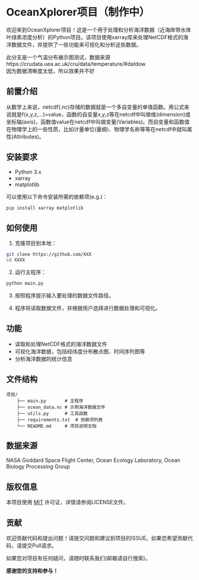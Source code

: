 # OceanXplorer项目（制作中）

欢迎来到OceanXplorer项目！这是一个用于处理和分析海洋数据（近海岸带水体叶绿素浓度分析）的Python项目。该项目使用xarray库来处理NetCDF格式的海洋数据文件，并提供了一些功能来可视化和分析这些数据。


此分支是一个气温分布展示图测试，数据来源https://crudata.uea.ac.uk/cru/data/temperature/#datdow  
因为数据清晰度太低，所以效果并不好


## 前置介绍

从数学上来说，netcdf(.nc)存储的数据就是一个多自变量的单值函数。用公式来说就是f(x,y,z,...)=value，函数的自变量x,y,z等在netcdf中叫做维(dimension)或坐标轴(axis)，函数值value在netcdf中叫做变量(Variables)。而自变量和函数值在物理学上的一些性质，比如计量单位(量纲)、物理学名称等等在netcdf中就叫属性(Attributes)。

## 安装要求

- Python 3.x
- xarray
- matplotlib

可以使用以下命令安装所需的依赖项(e.g.)：

```bash
pip install xarray matplotlib
```

## 如何使用

1. 克隆项目到本地：

```bash
git clone https://github.com/XXX
cd XXXX
```

2. 运行主程序：

```bash
python main.py
```

3. 按照程序提示输入要处理的数据文件路径。

4. 程序将读取数据文件，并根据用户选择进行数据处理和可视化。

## 功能

- 读取和处理NetCDF格式的海洋数据文件
- 可视化海洋数据，包括经纬度分布散点图、时间序列图等
- 分析海洋数据的统计信息

## 文件结构

```
项目/
    ├── main.py       # 主程序
    ├── ocean_data.nc # 示例海洋数据文件
    ├── utils.py      # 工具函数
    ├── requirements.txt  # 依赖项列表
    └── README.md     # 项目说明文档
```

## 数据来源

NASA Goddard Space Flight Center, Ocean Ecology Laboratory, Ocean Biology Processing Group

## 版权信息

本项目使用 [MIT](LICENSE) 许可证，详情请参阅LICENSE文件。

## 贡献

欢迎贡献代码和提出问题！请提交问题和建议到项目的ISSUE。如果您希望贡献代码，请提交Pull请求。

如果您对项目有任何疑问，请随时联系我们(邮箱请自行搜索)。

**感谢您的支持和参与！**
